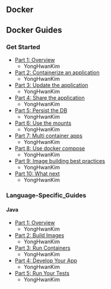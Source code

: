## Docker

## Docker Guides

### Get Started

- [Part 1: Overview](https://github.com/yeonise/daily-code-snippets/blob/main/Docker/Guides/GetStarted/1-Overview.md)
    - YongHwanKim
- [Part 2: Containerize an application](https://github.com/yeonise/daily-code-snippets/blob/main/Docker/Guides/GetStarted/2-Containerize-an-application.md)
    - YongHwanKim
- [Part 3: Update the application](https://github.com/yeonise/daily-code-snippets/blob/main/Docker/Guides/GetStarted/3-Update-the-application.md)
    - YongHwanKim
- [Part 4: Share the application](https://github.com/yeonise/daily-code-snippets/blob/main/Docker/Guides/GetStarted/4-Share-the-application.md)
    - YongHwanKim
- [Part 5: Persist the DB](https://github.com/yeonise/daily-code-snippets/blob/main/Docker/Guides/GetStarted/5-Persist-the-DB.md)
    - YongHwanKim
- [Part 6: Use the mounts](https://github.com/yeonise/daily-code-snippets/blob/main/Docker/Guides/GetStarted/6-Use-the-mounts.md)
    - YongHwanKim
- [Part 7: Multi container apps](https://github.com/yeonise/daily-code-snippets/blob/main/Docker/Guides/GetStarted/7-Multi-container-apps.md)
    - YongHwanKim
- [Part 8: Use docker compose](https://github.com/yeonise/daily-code-snippets/blob/main/Docker/Guides/GetStarted/8-Use-docker-compose.md)
    - YongHwanKim
- [Part 9: Image building best practices](https://github.com/yeonise/daily-code-snippets/blob/main/Docker/Guides/GetStarted/9-image-building-best-practices.md)
    - YongHwanKim
- [Part 10: What next](https://github.com/yeonise/daily-code-snippets/blob/main/Docker/Guides/GetStarted/9-image-building-best-practices.md)
    - YongHwanKim

### Language-Specific_Guides

#### Java

- [Part 1: Overview](https://github.com/yeonise/daily-code-snippets/blob/main/Docker/Guides/Language_Specific_Guides/Java/1-Overview.md)
    - YongHwanKim
- [Part 2: Build Images](https://github.com/yeonise/daily-code-snippets/blob/main/Docker/Guides/Language_Specific_Guides/Java/2-Build-Images.md)
    - YongHwanKim
- [Part 3: Run Containers](https://github.com/yeonise/daily-code-snippets/blob/main/Docker/Guides/Language_Specific_Guides/Java/3-Run-Containers.md)
    - YongHwanKim
- [Part 4: Develop Your App](https://github.com/yeonise/daily-code-snippets/blob/main/Docker/Guides/Language_Specific_Guides/Java/4-Develop-Your-App.md)
    - YongHwanKim
- [Part 5: Run Your Tests](https://github.com/yeonise/daily-code-snippets/blob/main/Docker/Guides/Language_Specific_Guides/Java/5-Run-Your-Tests.md)
    - YongHwanKim
